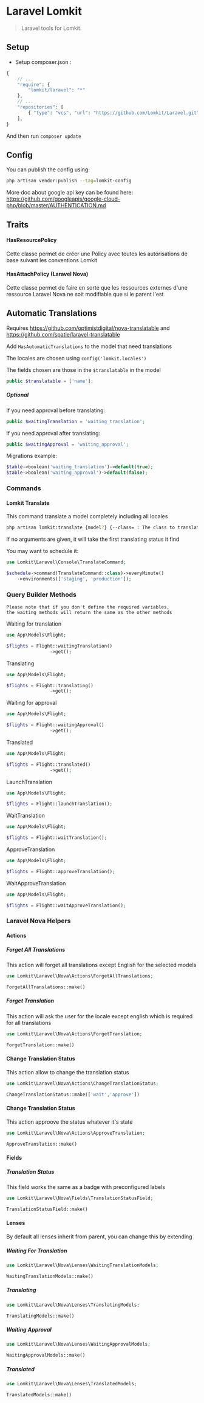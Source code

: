 # Laravel Lomkit

> Laravel tools for Lomkit.

## Setup
- Setup composer.json :

```php
{
    // ...
    "require": {
        "lomkit/laravel": "*"
    },
    // ...
    "repositories": [
        { "type": "vcs", "url": "https://github.com/Lomkit/Laravel.git" }
    ],
}
```

And then run `composer update`

## Config

You can publish the config using:
```bash
php artisan vendor:publish --tag=lomkit-config
```

More doc about google api key can be found here: https://github.com/googleapis/google-cloud-php/blob/master/AUTHENTICATION.md

## Traits

#### HasResourcePolicy

Cette classe permet de créer une Policy avec toutes les autorisations de base suivant les conventions Lomkit

#### HasAttachPolicy (Laravel Nova)

Cette classe permet de faire en sorte que les ressources externes d'une ressource Laravel Nova ne soit modifiable que si le parent l'est

## Automatic Translations

Requires https://github.com/optimistdigital/nova-translatable and https://github.com/spatie/laravel-translatable

Add `HasAutomaticTranslations` to the model that need translations

The locales are chosen using `config('lomkit.locales')` 

The fields chosen are those in the `$translatable` in the model
```php
public $translatable = ['name'];
```

##### Optional

If you need approval before translating:

```php
public $waitingTranslation = 'waiting_translation';
```

If you need approval after translating:

```php
public $waitingApproval = 'waiting_approval';
```

Migrations example:
```php
$table->boolean('waiting_translation')->default(true);
$table->boolean('waiting_approval')->default(false);
```

### Commands

#### Lomkit Translate

This command translate a model completely including all locales

```bash
php artisan lomkit:translate {model?} {--class= : The class to translate} 
```
If no arguments are given, it will take the first translating status it find

You may want to schedule it:

```php
use Lomkit\Laravel\Console\TranslateCommand;

$schedule->command(TranslateCommand::class)->everyMinute()
    ->environments(['staging', 'production']);
```

### Query Builder Methods
    Please note that if you don't define the required variables,
    the waiting methods will return the same as the other methods

Waiting for translation
```php
use App\Models\Flight;

$flights = Flight::waitingTranslation()
                ->get();
```

Translating
```php
use App\Models\Flight;

$flights = Flight::translating()
                ->get();
```

Waiting for approval
```php
use App\Models\Flight;

$flights = Flight::waitingApproval()
                ->get();
```

Translated
```php
use App\Models\Flight;

$flights = Flight::translated()
                ->get();
```

LaunchTranslation
```php
use App\Models\Flight;

$flights = Flight::launchTranslation();
```

WaitTranslation
```php
use App\Models\Flight;

$flights = Flight::waitTranslation();
```

ApproveTranslation
```php
use App\Models\Flight;

$flights = Flight::approveTranslation();
```

WaitApproveTranslation
```php
use App\Models\Flight;

$flights = Flight::waitApproveTranslation();
```


### Laravel Nova Helpers 
#### Actions
##### Forget All Translations
This action will forget all translations except English for the selected models
```php
use Lomkit\Laravel\Nova\Actions\ForgetAllTranslations;

ForgetAllTranslations::make()
```

##### Forget Translation
This action will ask the user for the locale except english which is required for all translations
```php
use Lomkit\Laravel\Nova\Actions\ForgetTranslation;

ForgetTranslation::make()
```

#### Change Translation Status
This action allow to change the translation status
```php
use Lomkit\Laravel\Nova\Actions\ChangeTranslationStatus;

ChangeTranslationStatus::make(['wait','approve'])
```

#### Change Translation Status
This action approove the status whatever it's state
```php
use Lomkit\Laravel\Nova\Actions\ApproveTranslation;

ApproveTranslation::make()
```

#### Fields
##### Translation Status
This field works the same as a badge with preconfigured labels
```php
use Lomkit\Laravel\Nova\Fields\TranslationStatusField;

TranslationStatusField::make()
```

#### Lenses

By default all lenses inherit from parent, you can change this by extending
##### Waiting For Translation
```php
use Lomkit\Laravel\Nova\Lenses\WaitingTranslationModels;

WaitingTranslationModels::make()
```
##### Translating
```php
use Lomkit\Laravel\Nova\Lenses\TranslatingModels;

TranslatingModels::make()
```

##### Waiting Approval
```php
use Lomkit\Laravel\Nova\Lenses\WaitingApprovalModels;

WaitingApprovalModels::make()
```

##### Translated
```php
use Lomkit\Laravel\Nova\Lenses\TranslatedModels;

TranslatedModels::make()
```
